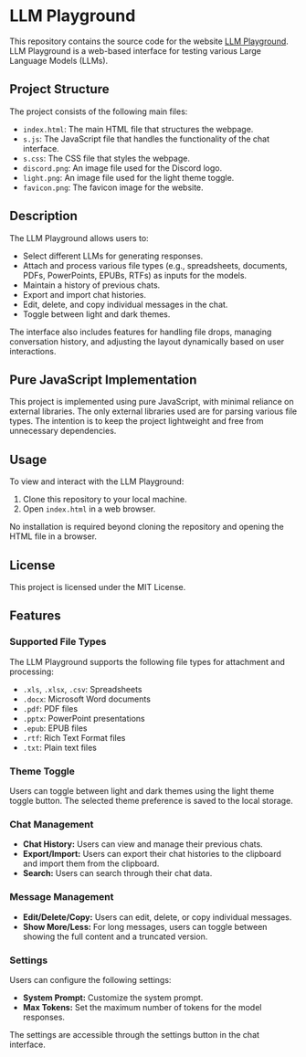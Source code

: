 # LLM Playground

This repository contains the source code for the website [LLM Playground](https://llmplayground.net). LLM Playground is a web-based interface for testing various Large Language Models (LLMs).

## Project Structure

The project consists of the following main files:

- `index.html`: The main HTML file that structures the webpage.
- `s.js`: The JavaScript file that handles the functionality of the chat interface.
- `s.css`: The CSS file that styles the webpage.
- `discord.png`: An image file used for the Discord logo.
- `light.png`: An image file used for the light theme toggle.
- `favicon.png`: The favicon image for the website.

## Description

The LLM Playground allows users to:

- Select different LLMs for generating responses.
- Attach and process various file types (e.g., spreadsheets, documents, PDFs, PowerPoints, EPUBs, RTFs) as inputs for the models.
- Maintain a history of previous chats.
- Export and import chat histories.
- Edit, delete, and copy individual messages in the chat.
- Toggle between light and dark themes.

The interface also includes features for handling file drops, managing conversation history, and adjusting the layout dynamically based on user interactions.

## Pure JavaScript Implementation

This project is implemented using pure JavaScript, with minimal reliance on external libraries. The only external libraries used are for parsing various file types. The intention is to keep the project lightweight and free from unnecessary dependencies.

## Usage

To view and interact with the LLM Playground:

1. Clone this repository to your local machine.
2. Open `index.html` in a web browser.

No installation is required beyond cloning the repository and opening the HTML file in a browser.

## License

This project is licensed under the MIT License.

## Features

### Supported File Types

The LLM Playground supports the following file types for attachment and processing:

- `.xls`, `.xlsx`, `.csv`: Spreadsheets
- `.docx`: Microsoft Word documents
- `.pdf`: PDF files
- `.pptx`: PowerPoint presentations
- `.epub`: EPUB files
- `.rtf`: Rich Text Format files
- `.txt`: Plain text files

### Theme Toggle

Users can toggle between light and dark themes using the light theme toggle button. The selected theme preference is saved to the local storage.

### Chat Management

- **Chat History:** Users can view and manage their previous chats.
- **Export/Import:** Users can export their chat histories to the clipboard and import them from the clipboard.
- **Search:** Users can search through their chat data.

### Message Management

- **Edit/Delete/Copy:** Users can edit, delete, or copy individual messages.
- **Show More/Less:** For long messages, users can toggle between showing the full content and a truncated version.

### Settings

Users can configure the following settings:

- **System Prompt:** Customize the system prompt.
- **Max Tokens:** Set the maximum number of tokens for the model responses.

The settings are accessible through the settings button in the chat interface.